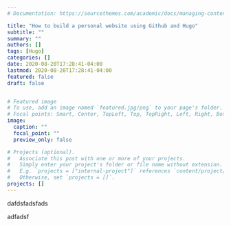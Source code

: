 ```yaml
---
# Documentation: https://sourcethemes.com/academic/docs/managing-content/

title: "How to build a personal website using Github and Hugo"
subtitle: ""
summary: ""
authors: []
tags: [Hugo]
categories: []
date: 2020-08-20T17:28:41-04:00
lastmod: 2020-08-20T17:28:41-04:00
featured: false
draft: false


# Featured image
# To use, add an image named `featured.jpg/png` to your page's folder.
# Focal points: Smart, Center, TopLeft, Top, TopRight, Left, Right, BottomLeft, Bottom, BottomRight.
image:
  caption: ""
  focal_point: ""
  preview_only: false

# Projects (optional).
#   Associate this post with one or more of your projects.
#   Simply enter your project's folder or file name without extension.
#   E.g. `projects = ["internal-project"]` references `content/project/deep-learning/index.md`.
#   Otherwise, set `projects = []`.
projects: []
---
```

dafdsfadsfads 

adfadsf